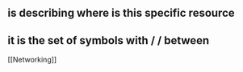 ## is describing where is this specific resource
## it is the set of symbols with / / between
[[Networking]]